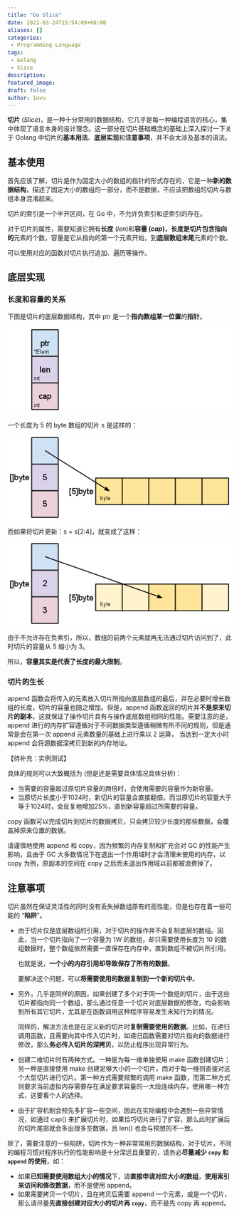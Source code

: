```yaml
---
title: "Go Slice"
date: 2021-03-24T15:54:09+08:00
aliases: []
categories:
 - Programming Language
tags: 
 - Golang
 - Slice
description: 
featured_image:
draft: false
author: 1uvu
---
```


**切片** (*Slice*)，是一种十分常用的数据结构，它几乎是每一种编程语言的核心，集中体现了语言本身的设计理念。这一部分在切片基础概念的基础上深入探讨一下关于 Golang 中切片的**基本用法**、**底层实现**和**注意事项**，并不会太涉及基本的语法。

## 基本使用

首先应该了解，切片是作为固定大小的数组的指针的形式存在的，它是一种**新的数据结构**，描述了固定大小的数组的一部分，而不是数据，不应该把数组的切片与数组本身混淆起来。

切片的索引是一个半开区间，在 Go 中，不允许负索引和逆索引的存在。

对于切片的属性，需要知道它拥有**长度** (*len*)和**容量 **(*cap*)，长度是切片**包含指向的**元素的个数，容量是它从指向的第一个元素开始，到**底层数组末尾**元素的个数。

可以使用对应的函数对切片执行追加、遍历等操作。

## 底层实现

### 长度和容量的关系

下图是切片的底层数据结构，其中 ptr 是一个**指向数组某一位置**的**指针**。

![img](res/index/go-slices-usage-and-internals_slice-struct.png)

一个长度为 5 的 byte 数组的切片 s 是这样的：

![img](res/index/go-slices-usage-and-internals_slice-1.png)

而如果将切片更新：s = s[2:4]，就变成了这样：

![img](res/index/go-slices-usage-and-internals_slice-2.png)

由于不允许存在负索引，所以，数组的前两个元素就再无法通过切片访问到了，此时切片的容量从 5 缩小为 3。

所以，**容量其实是代表了长度的最大限制**。

### 切片的生长

append 函数会将传入的元素放入切片所指向底层数组的最后，并在必要时增长数组的长度，切片的容量也随之增加。但是，append 函数返回的切片并**不是原来切片的副本**，这就保证了操作切片具有与操作底层数组相同的性能。需要注意的是，append 进行的内存扩容遵循对于不同数据类型遵循稍微有所不同的规则，但是通常是会在第一次 append 元素数量的基础上进行乘以 2 运算， 当达到一定大小时 append 会将源数据深拷贝到新的内存地址。

【待补充：实例测试】

具体的规则可以大致概括为 (但是还是需要具体情况具体分析)：

-   当需要的容量超过原切片容量的两倍时，会使用需要的容量作为新容量。
-   当原切片长度小于1024时，新切片的容量会直接翻倍。而当原切片的容量大于等于1024时，会反复地增加25%，直到新容量超过所需要的容量。

copy 函数可以完成切片到切片的数据拷贝，只会拷贝较少长度的那些数据，会覆盖掉原来位置的数据。

请谨慎地使用 append 和 copy，因为频繁的内存复制和扩充会对 GC 的性能产生影响，且由于 GC 大多数情况下在退出一个作用域时才会清理未使用的内存，以 copy 为例，原副本的空间在 copy 之后而未退出作用域以前都被浪费掉了。

## 注意事项

切片虽然在保证灵活性的同时没有丢失掉数组原有的高性能，但是也存在着一些可能的 “**陷阱**”。

-   由于切片仅是底层数组的引用，对于切片的操作并不会复制底层的数组。因此，当一个切片指向了一个容量为 1W 的数组，却只需要使用长度为 10 的数组数据时，整个数组依然需要一直保存在内存中，直到数组不被切片所引用。

    也就是说，**一个小的内存引用却导致保存了所有的数据**。

    要解决这个问题，可以**将需要使用的数据复制到一个新的切片中**。

-   另外，几乎是同样的原因，如果创建了多个对于同一个数组的切片，由于这些切片都指向同一个数组，那么通过任意一个切片对底层数据的修改，均会影响到所有其它切片，尤其是在函数调用这种程序容易发生未知行为的情况。

    同样的，解决方法也是在定义新的切片时**复制需要使用的数据**。比如，在递归调用函数，且需要向其中传入切片时，如递归函数需要对切片指向的数据进行修改，那么**务必传入切片的深拷贝**，以防止程序出现异常行为。

-   创建二维切片时有两种方式。一种是为每一维单独使用 make 函数创建切片；另一种是直接使用 make 创建足够大小的一个切片，而对于每一维则直接对这个大型切片进行切片。第一种方式需要频繁的调用 make 函数，而第二种方式则要求当前虚拟内存需要存在满足要求容量的一大段连续内存，使用哪一种方式，这要看个人的选择。

-   由于扩容机制会预先多扩容一些空间，因此在实际编程中会遇到一些异常情况，如通过 cap() 来扩展切片时，如果恰巧切片进行了扩容，那么此时扩展后的切片尾部就会多出很多空数据，且 len() 也会与预想的不一致。

除了，需要注意的一些陷阱，切片作为一种非常常用的数据结构，对于切片，不同的编程习惯对程序执行的性能影响是十分深远且重要的，请务必**尽量减少 `copy` 和 `append` 的使用**，如：

-   如果**已知需要使用数组大小的情况**下，请**直接申请对应大小的数组**，**使用索引来访问和修改数据**，而不是使用 append。
-   如果需要拷贝一个切片，且在拷贝后需要 append 一个元素，或是一个切片，那么请尽量**先直接创建对应大小的切片再 `copy`**，而不是先 copy 再 append。

